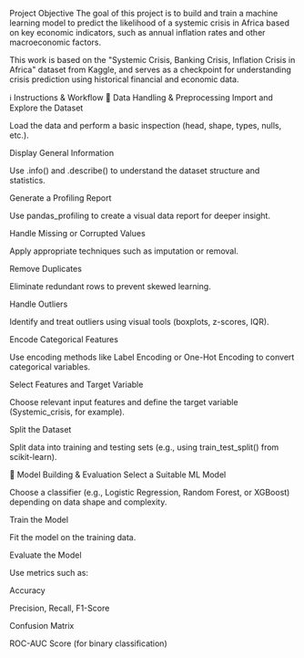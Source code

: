 Project Objective
The goal of this project is to build and train a machine learning model to predict the likelihood of a systemic crisis in Africa based on key economic indicators, such as annual inflation rates and other macroeconomic factors.

This work is based on the "Systemic Crisis, Banking Crisis, Inflation Crisis in Africa" dataset from Kaggle, and serves as a checkpoint for understanding crisis prediction using historical financial and economic data.

ℹ️ Instructions & Workflow
🧾 Data Handling & Preprocessing
Import and Explore the Dataset

Load the data and perform a basic inspection (head, shape, types, nulls, etc.).

Display General Information

Use .info() and .describe() to understand the dataset structure and statistics.

Generate a Profiling Report

Use pandas_profiling to create a visual data report for deeper insight.

Handle Missing or Corrupted Values

Apply appropriate techniques such as imputation or removal.

Remove Duplicates

Eliminate redundant rows to prevent skewed learning.

Handle Outliers

Identify and treat outliers using visual tools (boxplots, z-scores, IQR).

Encode Categorical Features

Use encoding methods like Label Encoding or One-Hot Encoding to convert categorical variables.

Select Features and Target Variable

Choose relevant input features and define the target variable (Systemic_crisis, for example).

Split the Dataset

Split data into training and testing sets (e.g., using train_test_split() from scikit-learn).

🤖 Model Building & Evaluation
Select a Suitable ML Model

Choose a classifier (e.g., Logistic Regression, Random Forest, or XGBoost) depending on data shape and complexity.

Train the Model

Fit the model on the training data.

Evaluate the Model

Use metrics such as:

Accuracy

Precision, Recall, F1-Score

Confusion Matrix

ROC-AUC Score (for binary classification)

